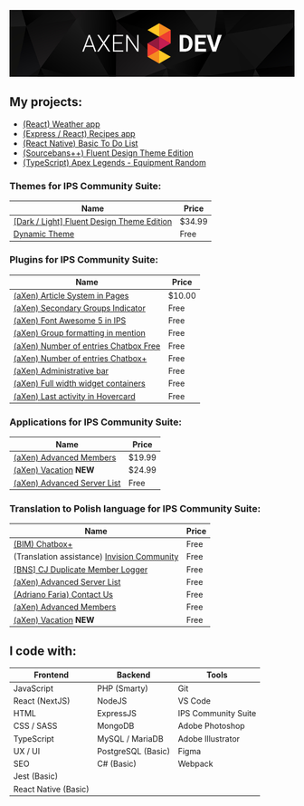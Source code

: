 ![Header aXenDev GitHub](https://raw.githubusercontent.com/aXenDeveloper/aXenDeveloper/master/header-github.png)

## My projects:

- [(React) Weather app](https://github.com/aXenDeveloper/react-weather)
- [(Express / React) Recipes app](https://github.com/aXenDeveloper/express-react-recipes)
- [(React Native) Basic To Do List](https://github.com/aXenDeveloper/react-native-basic-to-do)
- [(Sourcebans++) Fluent Design Theme Edition](https://github.com/aXenDeveloper/sourcebans-web-theme-fluent)
- [(TypeScript) Apex Legends - Equipment Random](https://github.com/aXenDeveloper/ts-apex-legends-equipment-random)

### Themes for IPS Community Suite:

| Name                                                                                                                                | Price  |
| ----------------------------------------------------------------------------------------------------------------------------------- | ------ |
| [[Dark / Light] Fluent Design Theme Edition](https://invisioncommunity.com/files/file/9539-dark-light-fluent-design-theme-edition/) | $34.99 |
| [Dynamic Theme](https://github.com/aXenDeveloper/ips-theme-dynamic)                                                                 | Free   |

### Plugins for IPS Community Suite:

| Name                                                                                                          | Price  |
| ------------------------------------------------------------------------------------------------------------- | ------ |
| [(aXen) Article System in Pages](https://invisioncommunity.com/files/file/9490-axen-article-system-in-pages/) | $10.00 |
| [(aXen) Secondary Groups Indicator](https://github.com/aXenDeveloper/ips-secondary-groups-indicator)          | Free   |
| [(aXen) Font Awesome 5 in IPS](https://github.com/aXenDeveloper/ips-fontawesome5)                             | Free   |
| [(aXen) Group formatting in mention](https://github.com/aXenDeveloper/ips-group-formatting-in-mention)        | Free   |
| [(aXen) Number of entries Chatbox Free](https://github.com/aXenDeveloper/ips-number-of-entries-chatbox)       | Free   |
| [(aXen) Number of entries Chatbox+](https://github.com/aXenDeveloper/ips-number-of-entries-chatbox-plus)      | Free   |
| [(aXen) Administrative bar](https://github.com/aXenDeveloper/ips-administrative-bar)                          | Free   |
| [(aXen) Full width widget containers](https://github.com/aXenDeveloper/ips-full-width-widget-containers)      | Free   |
| [(aXen) Last activity in Hovercard](https://github.com/aXenDeveloper/ips-lact-activity-in-hovercard)          | Free   |

### Applications for IPS Community Suite:

| Name                                                                                            | Price  |
| ----------------------------------------------------------------------------------------------- | ------ |
| [(aXen) Advanced Members](https://invisioncommunity.com/files/file/9892-axen-advanced-members/) | $19.99 |
| [(aXen) Vacation](https://invisioncommunity.com/files/file/9928-axen-vacation/) **NEW**         | $24.99 |
| [(aXen) Advanced Server List](https://github.com/aXenDeveloper/ips-app-advanced-serverlist)     | Free   |

### Translation to Polish language for IPS Community Suite:

| Name                                                                                                                  | Price |
| --------------------------------------------------------------------------------------------------------------------- | ----- |
| [(BIM) Chatbox+](https://github.com/aXenDeveloper/ips-lang-polish-chatbox-plus)                                       | Free  |
| (Translation assistance) [Invision Community](https://forum.invisionize.pl/files/file/701-invision-community-45x-pl/) | Free  |
| [[BNS] CJ Duplicate Member Logger](https://github.com/aXenDeveloper/ips-lang-polish-cj-duplicate-member)              | Free  |
| [(aXen) Advanced Server List](https://github.com/aXenDeveloper/ips-lang-polish-axen-advanced-serverlist)              | Free  |
| [(Adriano Faria) Contact Us](https://github.com/aXenDeveloper/ips-lang-polish-adriano-contact-us)                     | Free  |
| [(aXen) Advanced Members](https://github.com/aXenDeveloper/ips-lang-polish-axen-advanced-members)                     | Free  |
| [(aXen) Vacation](https://github.com/aXenDeveloper/ips-lang-polish-axen-vacation) **NEW**                             | Free  |

## I code with:

| Frontend             | Backend            | Tools               |
| -------------------- | ------------------ | ------------------- |
| JavaScript           | PHP (Smarty)       | Git                 |
| React (NextJS)       | NodeJS             | VS Code             |
| HTML                 | ExpressJS          | IPS Community Suite |
| CSS / SASS           | MongoDB            | Adobe Photoshop     |
| TypeScript           | MySQL / MariaDB    | Adobe Illustrator   |
| UX / UI              | PostgreSQL (Basic) | Figma               |
| SEO                  | C# (Basic)         | Webpack             |
| Jest (Basic)         |                    |                     |
| React Native (Basic) |                    |                     |
